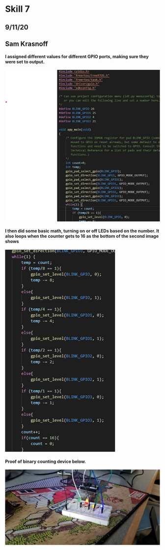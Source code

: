 <h1>Skill 7</h1>
<h2>9/11/20</h2>
<h2>Sam Krasnoff</h2>

<h4>I assigned different values for different GPIO ports, making sure they were set to output.</h4>

![Image](./Images/Code1.jpg)
<h4>I then did some basic math, turning on or off LEDs based on the number. It also loops when the counter gets to 16 as the bottom of the second image shows</h4>

![Image](./Images/Code2.jpg)

<h4>Proof of binary counting device below.</h4>

![Image](./Images/proof.jpg)